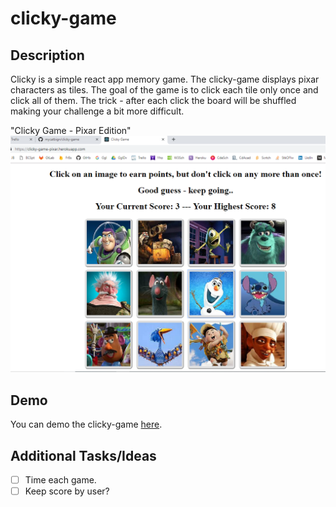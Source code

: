 # clicky-game

## Description
Clicky is a simple react app memory game. The clicky-game displays pixar characters as tiles. The goal of the game is to click each tile only once and click all of them. The trick - after each click the board will be shuffled making your challenge a bit more difficult. 

"Clicky Game - Pixar Edition"
![](./public/images/clicky-game-board.PNG)

## Demo
You can demo the clicky-game [here](https://clicky-game-pixar.herokuapp.com/).

## Additional Tasks/Ideas
- [ ] Time each game.
- [ ] Keep score by user?